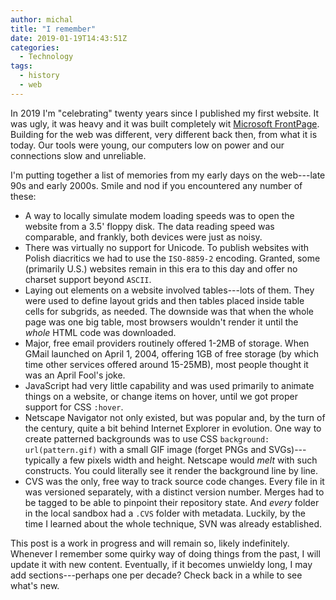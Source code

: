 ```yaml
---
author: michal
title: "I remember"
date: 2019-01-19T14:43:51Z
categories:
  - Technology
tags:
  - history
  - web
---
```


In 2019 I'm "celebrating" twenty years since I published my first website. It was ugly, it was heavy and it was built completely wit [Microsoft FrontPage](https://en.wikipedia.org/wiki/Microsoft_FrontPage). Building for the web was different, very different back then, from what it is today. Our tools were young, our computers low on power and our connections slow and unreliable.

<!--more-->

I'm putting together a list of memories from my early days on the web---late 90s and early 2000s. Smile and nod if you encountered any number of these:

* A way to locally simulate modem loading speeds was to open the website from a 3.5' floppy disk. The data reading speed was comparable, and frankly, both devices were just as noisy.
* There was virtually no support for Unicode. To publish websites with Polish diacritics we had to use the `ISO-8859-2` encoding. Granted, some (primarily U.S.) websites remain in this era to this day and offer no charset support beyond `ASCII`.
* Laying out elements on a website involved tables---lots of them. They were used to define layout grids and then tables placed inside table cells for subgrids, as needed. The downside was that when the whole page was one big table, most browsers wouldn't render it until the *whole* HTML code was downloaded.
* Major, free email providers routinely offered 1-2MB of storage. When GMail launched on April 1, 2004, offering 1GB of free storage (by which time other services offered around 15-25MB), most people thought it was an April Fool's joke.
* JavaScript had very little capability and was used primarily to animate things on a website, or change items on hover, until we got proper support for CSS `:hover`.
* Netscape Navigator not only existed, but was popular and, by the turn of the century, quite a bit behind Internet Explorer in evolution. One way to create patterned backgrounds was to use CSS `background: url(pattern.gif)` with a small GIF image (forget PNGs and SVGs)---typically a few pixels width and height. Netscape would _melt_ with such constructs. You could literally see it render the background line by line.
* CVS was the only, free way to track source code changes. Every file in it was versioned separately, with a distinct version number. Merges had to be tagged to be able to pinpoint their repository state. And *every* folder in the local sandbox had a `.CVS` folder with metadata. Luckily, by the time I learned about the whole technique, SVN was already established.

This post is a work in progress and will remain so, likely indefinitely. Whenever I remember some quirky way of doing things from the past, I will update it with new content. Eventually, if it becomes unwieldy long, I may add sections---perhaps one per decade? Check back in a while to see what's new.
